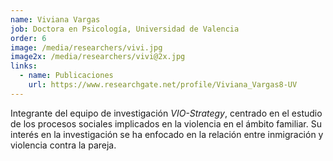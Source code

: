 ```yaml
---
name: Viviana Vargas
job: Doctora en Psicología, Universidad de Valencia
order: 6
image: /media/researchers/vivi.jpg
image2x: /media/researchers/vivi@2x.jpg
links:
  - name: Publicaciones
    url: https://www.researchgate.net/profile/Viviana_Vargas8-UV
---
```


Integrante del equipo de investigación _VIO-Strategy_, centrado en el estudio de los procesos sociales implicados en la violencia en el ámbito familiar. Su interés en la investigación se ha enfocado en la relación entre inmigración y violencia contra la pareja.
